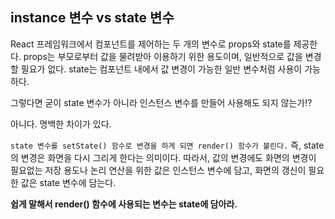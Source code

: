 ## instance 변수 vs state 변수

React 프레임워크에서 컴포넌트를 제어하는 두 개의 변수로 props와 state를 제공한다. props는 부모로부터 값을 물려받아 이용하기 위한 용도이며, 일반적으로 값을 변경 할 필요가 없다. state는 컴포넌트 내에서 값 변경이 가능한 일반 변수처럼 사용이 가능하다.

그렇다면 굳이 state 변수가 아니라 인스턴스 변수를 만들어 사용해도 되지 않는가!?

아니다. 명백한 차이가 있다.

`state 변수를 setState() 함수로 변경을 하게 되면 render() 함수가 불린다.` 즉, state의 변경은 화면을 다시 그리게 한다는 의미이다. 따라서, 값의 변경에도 화면의 변경이 필요없는 저장 용도나 논리 연산을 위한 값은 인스턴스 변수에 담고, 화면의 갱신이 필요한 값은 state 변수에 담는다.

**쉽게 말해서 render() 함수에 사용되는 변수는 state에 담아라.**
